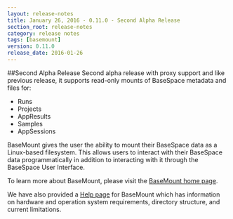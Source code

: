 ```yaml
---
layout: release-notes
title: January 26, 2016 - 0.11.0 - Second Alpha Release
section_root: release-notes
category: release notes
tags: [basemount]
version: 0.11.0
release_date: 2016-01-26
---
```


##Second Alpha Release
Second alpha release with proxy support and like previous release, it supports read-only mounts of BaseSpace metadata and files for:

-  Runs
-  Projects
-  AppResults
-  Samples
-  AppSessions

BaseMount gives the user the ability to mount their BaseSpace data as a Linux-based filesystem.  This allows users to interact with their BaseSpace data programmatically in addition to interacting with it through the BaseSpace User Interface.  

To learn more about BaseMount, please visit the [BaseMount home page](https://basemount.basespace.illumina.com/).

We have also provided a [Help page](https://help.basespace.illumina.com/articles/descriptive/introduction-to-basemount/) for BaseMount which has information on hardware and operation system requirements, directory structure, and current limitations.

